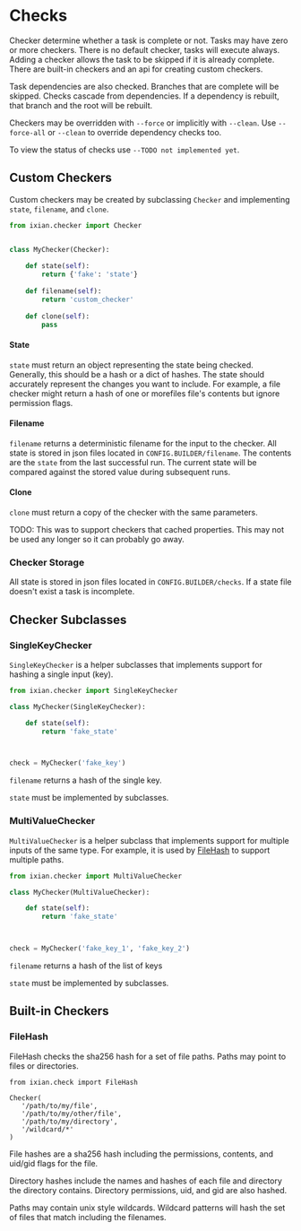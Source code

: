 # Checks

Checker determine whether a task is complete or not. Tasks may have zero or 
more checkers. There is no default checker, tasks will execute always. Adding a 
checker allows the task to be skipped if it is already complete. There are 
built-in checkers and an api for creating custom checkers.

Task dependencies are also checked. Branches that are complete will be skipped.
Checks cascade from dependencies. If a dependency is rebuilt, that branch and 
the root will be rebuilt. 

Checkers may be overridden with `--force` or implicitly with `--clean`. Use 
`--force-all` or `--clean` to override dependency checks too.

To view the status of checks use `--TODO not implemented yet`.

## Custom Checkers

Custom checkers may be created by subclassing `Checker` and implementing 
`state`, `filename`, and `clone`.

```python
from ixian.checker import Checker


class MyChecker(Checker):
    
    def state(self):
        return {'fake': 'state'}
        
    def filename(self):
        return 'custom_checker'
        
    def clone(self):
        pass 
```

#### State

`state` must return an object representing the state being checked. Generally,
this should be a hash or a dict of hashes. The state should accurately 
represent the changes you want to include. For example, a file checker might
return a hash of one or morefiles file's contents but ignore permission flags.

#### Filename

`filename` returns a deterministic filename for the input to the checker. All 
state is stored in json files located in `CONFIG.BUILDER/filename`. The 
contents are the `state` from the last successful run. The current state will
be compared against the stored value during subsequent runs.

#### Clone

`clone` must return a copy of the checker with the same parameters.  

TODO: This was to support checkers that cached properties. This may not be used
any longer so it can probably go away.

### Checker Storage

All state is stored in json files located in `CONFIG.BUILDER/checks`. If a 
state file doesn't exist a task is incomplete.


## Checker Subclasses

### SingleKeyChecker

`SingleKeyChecker` is a helper subclasses that implements support for hashing
a single input (key). 

```python
from ixian.checker import SingleKeyChecker

class MyChecker(SingleKeyChecker):

    def state(self):
        return 'fake_state'



check = MyChecker('fake_key')
```


`filename` returns a hash of the single key. 

`state` must be implemented by subclasses.



### MultiValueChecker

`MultiValueChecker` is a helper subclass that implements support for multiple
inputs of the same type. For example, it is used by [FileHash](#FileHash) to 
support multiple paths. 

```python
from ixian.checker import MultiValueChecker

class MyChecker(MultiValueChecker):

    def state(self):
        return 'fake_state'



check = MyChecker('fake_key_1', 'fake_key_2')
```

`filename` returns a hash of the list of keys

`state` must be implemented by subclasses.


## Built-in Checkers 


### FileHash

FileHash checks the sha256 hash for a set of file paths. Paths may point to 
files or directories.

```
from ixian.check import FileHash

Checker(
   '/path/to/my/file',
   '/path/to/my/other/file',
   '/path/to/my/directory',
   '/wildcard/*'
)
```

File hashes are a sha256 hash including the permissions, contents, and uid/gid 
flags for the file.

Directory hashes include the names and hashes of each file and directory the
directory contains. Directory permissions, uid, and gid are also hashed.
 
Paths may contain unix style wildcards. Wildcard patterns will hash the set of
files that match including the filenames.

